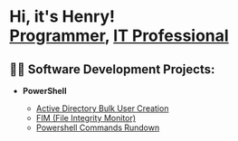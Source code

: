 <h1>Hi, it's Henry! <br/><a href="https://github.com/thethirdbirthday">Programmer</a>, <a href=>IT Professional</a>

<h2>👨‍💻 Software Development Projects:</h2>


- <b>PowerShell</b>

  - [Active Directory Bulk User Creation]()
  - [FIM (File Integrity Monitor)]()
  - [Powershell Commands Rundown](https://github.com/thethirdbirthday/powershell-commands-practice)
